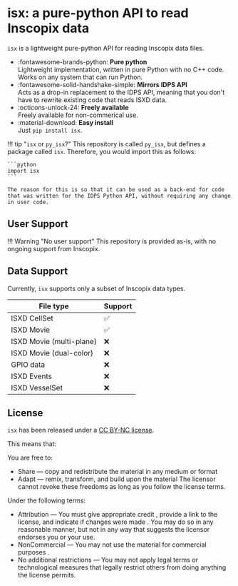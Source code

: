 # isx: a pure-python API to read Inscopix data

`isx` is a lightweight pure-python API for reading 
Inscopix data files. 


<div class="grid cards" markdown>

- :fontawesome-brands-python: **Pure python**       
Lightweight implementation, written in pure Python with no C++ code. Works on any system that can run Python.
- :fontawesome-solid-handshake-simple: **Mirrors IDPS API**  
Acts as a drop-in replacement to the IDPS API, meaning that you don't have to rewrite existing code that reads ISXD data.
- :octicons-unlock-24: **Freely available**         
Freely available for non-commerical use.
- :material-download: **Easy install**     
Just `pip install isx`.

</div>



!!! tip "`isx` or `py_isx`?"
    This repository is called `py_isx`, but defines a package called `isx`. Therefore, you would import this as follows:

    ```python
    import isx
    ```

    The reason for this is so that it can be used as a back-end for code that was written for the IDPS Python API, without requiring any change in user code.

## User Support

!!! Warning "No user support"
    This repository is provided as-is, with no ongoing support from Inscopix. 

## Data Support

Currently, `isx` supports only a subset of Inscopix data types.


|  File type | Support |
|  --------- | ------- |
| ISXD CellSet   | ✅ |
| ISXD Movie   | ✅ |
| ISXD Movie (multi-plane)   | ❌ |
| ISXD Movie (dual-color)   | ❌ |
| GPIO data   | ❌ |
| ISXD Events   | ❌ |
| ISXD VesselSet   | ❌ |

## License 

`isx` has been released under a [CC BY-NC license](https://creativecommons.org/licenses/by-nc/4.0/).

This means that:

 You are free to:

- Share — copy and redistribute the material in any medium or format
- Adapt — remix, transform, and build upon the material
    The licensor cannot revoke these freedoms as long as you follow the license terms.

Under the following terms:

- Attribution — You must give appropriate credit , provide a link to the license, and indicate if changes were made . You may do so in any reasonable manner, but not in any way that suggests the licensor endorses you or your use.
- NonCommercial — You may not use the material for commercial purposes .
- No additional restrictions — You may not apply legal terms or technological measures that legally restrict others from doing anything the license permits.
